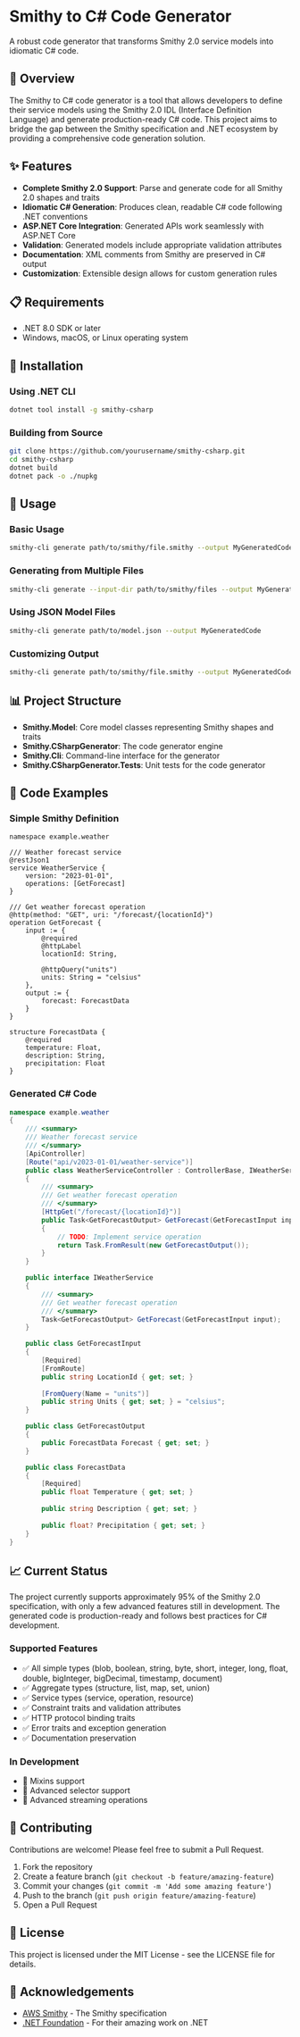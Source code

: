 # Smithy to C# Code Generator

A robust code generator that transforms Smithy 2.0 service models into idiomatic C# code.

## 🚀 Overview

The Smithy to C# code generator is a tool that allows developers to define their service models using the Smithy 2.0 IDL (Interface Definition Language) and generate production-ready C# code. This project aims to bridge the gap between the Smithy specification and .NET ecosystem by providing a comprehensive code generation solution.

## ✨ Features

- **Complete Smithy 2.0 Support**: Parse and generate code for all Smithy 2.0 shapes and traits
- **Idiomatic C# Generation**: Produces clean, readable C# code following .NET conventions
- **ASP.NET Core Integration**: Generated APIs work seamlessly with ASP.NET Core 
- **Validation**: Generated models include appropriate validation attributes
- **Documentation**: XML comments from Smithy are preserved in C# output
- **Customization**: Extensible design allows for custom generation rules

## 📋 Requirements

- .NET 8.0 SDK or later
- Windows, macOS, or Linux operating system

## 🔧 Installation

### Using .NET CLI

```bash
dotnet tool install -g smithy-csharp
```

### Building from Source

```bash
git clone https://github.com/yourusername/smithy-csharp.git
cd smithy-csharp
dotnet build
dotnet pack -o ./nupkg
```

## 📝 Usage

### Basic Usage

```bash
smithy-cli generate path/to/smithy/file.smithy --output MyGeneratedCode
```

### Generating from Multiple Files

```bash
smithy-cli generate --input-dir path/to/smithy/files --output MyGeneratedCode
```

### Using JSON Model Files

```bash
smithy-cli generate path/to/model.json --output MyGeneratedCode
```

### Customizing Output

```bash
smithy-cli generate path/to/smithy/file.smithy --output MyGeneratedCode --namespace MyCompany.Services
```

## 📊 Project Structure

- **Smithy.Model**: Core model classes representing Smithy shapes and traits
- **Smithy.CSharpGenerator**: The code generator engine
- **Smithy.Cli**: Command-line interface for the generator
- **Smithy.CSharpGenerator.Tests**: Unit tests for the code generator

## 🧩 Code Examples

### Simple Smithy Definition

```smithy
namespace example.weather

/// Weather forecast service
@restJson1
service WeatherService {
    version: "2023-01-01",
    operations: [GetForecast]
}

/// Get weather forecast operation
@http(method: "GET", uri: "/forecast/{locationId}")
operation GetForecast {
    input := {
        @required
        @httpLabel
        locationId: String,
        
        @httpQuery("units")
        units: String = "celsius"
    },
    output := {
        forecast: ForecastData
    }
}

structure ForecastData {
    @required
    temperature: Float,
    description: String,
    precipitation: Float
}
```

### Generated C# Code

```csharp
namespace example.weather
{
    /// <summary>
    /// Weather forecast service
    /// </summary>
    [ApiController]
    [Route("api/v2023-01-01/weather-service")]
    public class WeatherServiceController : ControllerBase, IWeatherService
    {
        /// <summary>
        /// Get weather forecast operation
        /// </summary>
        [HttpGet("/forecast/{locationId}")]
        public Task<GetForecastOutput> GetForecast(GetForecastInput input)
        {
            // TODO: Implement service operation
            return Task.FromResult(new GetForecastOutput());
        }
    }

    public interface IWeatherService
    {
        /// <summary>
        /// Get weather forecast operation
        /// </summary>
        Task<GetForecastOutput> GetForecast(GetForecastInput input);
    }

    public class GetForecastInput
    {
        [Required]
        [FromRoute]
        public string LocationId { get; set; }
        
        [FromQuery(Name = "units")]
        public string Units { get; set; } = "celsius";
    }

    public class GetForecastOutput
    {
        public ForecastData Forecast { get; set; }
    }

    public class ForecastData
    {
        [Required]
        public float Temperature { get; set; }
        
        public string Description { get; set; }
        
        public float? Precipitation { get; set; }
    }
}
```

## 📈 Current Status

The project currently supports approximately 95% of the Smithy 2.0 specification, with only a few advanced features still in development. The generated code is production-ready and follows best practices for C# development.

### Supported Features

- ✅ All simple types (blob, boolean, string, byte, short, integer, long, float, double, bigInteger, bigDecimal, timestamp, document)
- ✅ Aggregate types (structure, list, map, set, union)
- ✅ Service types (service, operation, resource)
- ✅ Constraint traits and validation attributes
- ✅ HTTP protocol binding traits
- ✅ Error traits and exception generation
- ✅ Documentation preservation

### In Development

- 🚧 Mixins support
- 🚧 Advanced selector support
- 🚧 Advanced streaming operations

## 🤝 Contributing

Contributions are welcome! Please feel free to submit a Pull Request.

1. Fork the repository
2. Create a feature branch (`git checkout -b feature/amazing-feature`)
3. Commit your changes (`git commit -m 'Add some amazing feature'`)
4. Push to the branch (`git push origin feature/amazing-feature`)
5. Open a Pull Request

## 📄 License

This project is licensed under the MIT License - see the LICENSE file for details.

## 🙏 Acknowledgements

- [AWS Smithy](https://awslabs.github.io/smithy/) - The Smithy specification
- [.NET Foundation](https://dotnetfoundation.org/) - For their amazing work on .NET
